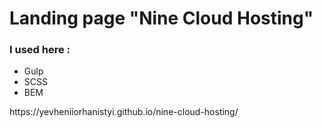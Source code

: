 # Landing page "Nine Cloud Hosting"
### I used here :
- Gulp
- SCSS
- BEM
<p>
  
</p>
https://yevheniiorhanistyi.github.io/nine-cloud-hosting/
